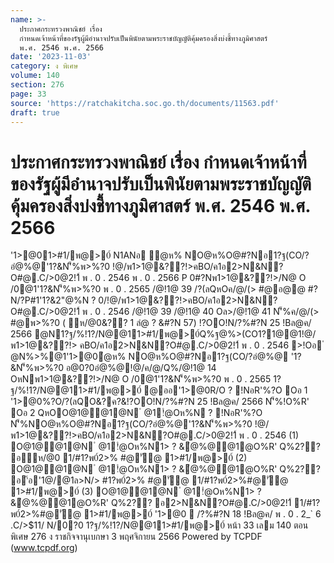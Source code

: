 ```yaml
---
name: >-
  ประกาศกระทรวงพาณิชย์ เรื่อง
  กำหนดเจ้าหน้าที่ของรัฐผู้มีอำนาจปรับเป็นพินัยตามพระราชบัญญัติคุ้มครองสิ่งบ่งชี้ทางภูมิศาสตร์
  พ.ศ. 2546 พ.ศ. 2566
date: '2023-11-03'
category: ง พิเศษ
volume: 140
section: 276
page: 33
source: 'https://ratchakitcha.soc.go.th/documents/11563.pdf'
draft: true
---
```


# ประกาศกระทรวงพาณิชย์ เรื่อง กำหนดเจ้าหน้าที่ของรัฐผู้มีอำนาจปรับเป็นพินัยตามพระราชบัญญัติคุ้มครองสิ่งบ่งชี้ทางภูมิศาสตร์ พ.ศ. 2546 พ.ศ. 2566

'1>@01>#1/พ@>0์ N1ANอ ํ@ห% NO@ห%O@#?Nอ1?ฐ(CO/?อํ@%@'1?&N'็%พ>%?0 !@/พ1>1@&??!>คBO/ค1อ2>N&N?O#@.C/>0@2!1์ พ . 0 . 2546 พ . 0 . 2566 P 0#?Nพ1>1@&??!>/N@ O /0@1'1?&N'็%พ>%?0 พ . 0 . 2565 /@!1@ 39 /?(ลQหOค/@/(> #@อ@@ #?N/?P#1'1?&2"@%N ? 0/!@/พ1>1@&??!>คBO/ค1อ2>N&N?O#@.C/>0@2!1์ พ . 0 . 2546 /@!1@ 39 /@!1@ 40 Oล>/@!1@ 41 N'็%ค/@/(> #@พ>%?0 ( ห/@0&?? 1 ลํ@ ? &#?N 57) !?OO!N/?%#?N 25 !Bล@ค/ 2566 @N1?ฐ/%!1?/N@@11>#1/พ@>0์Q%ฐ@%>(CO1?1@@1!@/พ1>1@&??!> คBO/ค1อ2>N&N?O#@.C/>0@2!1์ พ . 0 . 2546 >!Oอ ํ @N%>%@1'1>@0ํ@ห% NO@ห%O@#?Nอ1?ฐ(CO/?อํ@%@ '1?&N'็%พ>%?0 อ@0?0อํ@%@!@/ค/@/Q%/@!1@ 14 OหNพ1>1@&??!>/N@ O /0@1'1?&N'็%พ>%?0 พ . 0 . 2565 1?ฐ/%!1?/N@@11>#1/พ@>0์ @ออ'1>@0R/O ? !NอR'%?O Oอ 1 '1>@0%?O/?(ลQO&?ค?&!?OO!N/?%#?N 25 !Bล@ค/ 2566 N'็%!O%R' Oอ 2 QหOO@1@@1@N ํ @1!ํ@Oห%N ? !NอR'%?O N'็%NO@ห%O@#?Nอ1?ฐ(CO/?อํ@%@'1?&N'็%พ>%?0 !@/พ1>1@&??!>คBO/ค1อ2>N&N?O#@.C/>0@2!1์ พ . 0 . 2546 (1) O@1@@1@N ํ @1!ํ@Oห%N1> ? &ํ@%@@1@O%R' Q%2?? อห/@0 1/#1?พ0์2>% #@'ั@ 1>#1/พ@>0์ (2) O@1@@1@N ํ @1!ํ@Oห%N1> ? &ํ@%@@1@O%R' Q%2?? อ'้อ'1@/@1ล>N/> #1?พ0์2>% #@'ั@ 1/#1?พ0์2>%#@'ั@ 1>#1/พ@>0์ (3) O@1@@1@N ํ @1!ํ@Oห%N1> ? &ํ@%@@1@O%R' Q%2?? อ2>N&N?O#@.C/>0@2!1์ 1/#1?พ0์2>%#@'ั@ 1>#1/พ@>0์ '1>@0  /?%#?N 18 !Bล@ค/ พ . 0 . 2_` 6 .C/>$11/ N/0?0 1?ฐ/%!1?/N@@11>#1/พ@>0์ หน้า 33 เลม 140 ตอนพิเศษ 276 ง ราชกิจจานุเบกษา 3 พฤศจิกายน 2566 Powered by TCPDF (www.tcpdf.org)
